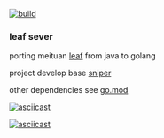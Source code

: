 [![build](https://github.com/busyfree/leaf-go/actions/workflows/main.yml/badge.svg?branch=main&event=push)](https://github.com/busyfree/leaf-go/actions/workflows/main.yml)

### leaf sever

porting meituan [leaf](https://github.com/Meituan-Dianping/Leaf) from java to golang

project develop base [sniper](https://github.com/bilibili/sniper)

other dependencies see [go.mod](./go.mod)

[![asciicast](https://asciinema.org/a/SjD5mjzEwLQFa7wcs90Fw2fSA.svg)](https://asciinema.org/a/SjD5mjzEwLQFa7wcs90Fw2fSA)

[![asciicast](https://asciinema.org/a/vMHIRYSIAfpF4W2FK4ad8VxqD.svg)](https://asciinema.org/a/vMHIRYSIAfpF4W2FK4ad8VxqD)
